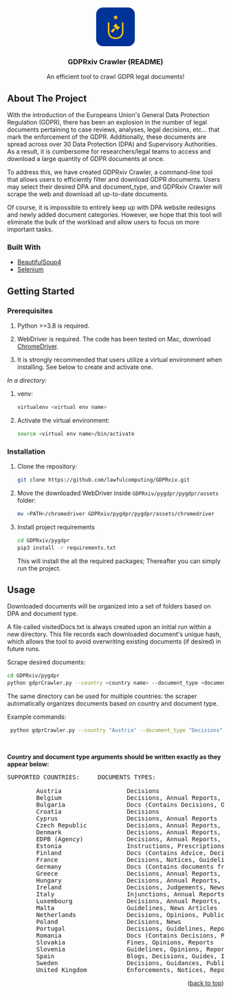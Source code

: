 <div id="top"></div>




<br />
<div align="center">
  <a href="https://github.com/lawfulcomputing/GDPRxiv/tree/main/pygdpr">
    <img src="images/logo.png" alt="Logo" width="90" height="90">
  </a>

  <h3 align="center">GDPRxiv Crawler (README)</h3>

  <p align="center">
    An efficient tool to crawl GDPR legal documents!
    
  </p>
</div>


## About The Project

With the introduction of the Europeans Union's General Data Protection Regulation (GDPR), there has been an explosion in the number of legal 
documents pertaining to case reviews, analyses, legal decisions, etc... that mark the enforcement of the GDPR.
Additionally, these documents are spread across over 30 Data Protection (DPA) and Supervisory Authorities. As a result, it is 
cumbersome for researchers/legal teams to access and download a large quantity of GDPR documents at once.

To address this, we have created GDPRxiv Crawler, a command-line tool that allows users to efficiently filter and
download GDPR documents. Users may select their desired DPA and document_type, and GDPRxiv Crawler will scrape the web
and download all up-to-date documents. 

Of course, it is impossible to entirely keep up with DPA website redesigns and newly added document categories. 
However, we hope that this tool will eliminate the bulk of the workload and allow users to focus on more important tasks.



### Built With

* [BeautifulSoup4](https://www.crummy.com/software/BeautifulSoup/bs4/doc/)
* [Selenium](https://www.selenium.dev/)



## Getting Started

### Prerequisites

1. Python >=3.8 is required.


3. WebDriver is required. The code has been tested on Mac, download [ChromeDriver](https://chromedriver.chromium.org/downloads).


5. It is strongly recommended that users utilize a virtual environment when installing. 
See below to create and activate one.

_In a directory:_
1. venv:

    ```sh
    virtualenv <virtual env name>
     ```
  
2. Activate the virtual environment:

    ```sh
    source <virtual env name>/bin/activate
    ```

### Installation


1. Clone the repository:
    ```sh
   git clone https://github.com/lawfulcomputing/GDPRxiv.git
   ```
2. Move the downloaded WebDriver inside `GDPRxiv/pygdpr/pygdpr/assets` folder:
    ```sh
   mv <PATH>/chromedriver GDPRxiv/pygdpr/pygdpr/assets/chromedriver
   ```
3. Install project requirements
   ```sh
   cd GDPRxiv/pygdpr
   pip3 install -r requirements.txt
   ```
   This will install the all the required packages; Thereafter you can simply run the project.

## Usage
Downloaded documents will be organized into a set of folders based on DPA and document type.

A file called visitedDocs.txt is always created upon an initial run within a new directory. This file records each downloaded document's unique hash, which allows the tool to avoid overwriting existing documents (if desired) in future runs.

Scrape desired documents:
   ```sh
   cd GDPRxiv/pygdpr
   python gdprCrawler.py --country <country name> --document_type <document type> --path <directory to store documents>
   ```
The same directory can be used for multiple countries: the scraper automatically organizes documents based on country and document type.

Example commands:
```sh
 python gdprCrawler.py --country "Austria" --document_type "Decisions" --path "<Your Path>/gdpr-sota/downloaded_documents"
```
&nbsp; 

**Country and document type arguments should be written exactly as they appear below:**

<pre>
SUPPORTED COUNTRIES:     DOCUMENTS TYPES:

        Austria                  Decisions
        Belgium                  Decisions, Annual Reports, Opinions, Guides
        Bulgaria                 Docs (Contains Decisions, Opinions, and Judgements)
        Croatia                  Decisions
        Cyprus                   Decisions, Annual Reports
        Czech Republic           Decisions, Annual Reports, Completed Inspections, Court Rulings, Opinions, Press Releases
        Denmark                  Decisions, Annual Reports, Permissions
        EDPB (Agency)            Decisions, Annual Reports, Guidelines, Letters, Opinions, Recommendations
        Estonia                  Instructions, Prescriptions, Annual Reports,
        Finland                  Docs (Contains Advice, Decisions, Guides, Notices)
        France                   Decisions, Notices, Guidelines, Reports
        Germany                  Docs (Contains documents from all the Germany States and Federal DPA)
        Greece                   Decisions, Annual Reports, Guidelines, Opinions, Recommendations
        Hungary                  Decisions, Annual Reports, Notices, Recommendations, Resolutions
        Ireland                  Decisions, Judgements, News, Reports, Blogs, Guidances
        Italy                    Injunctions, Annual Reports, Hearings, Interviews, Newsletters, Publications
        Luxembourg               Decisions, Annual Reports, Opinions
        Malta                    Guidelines, News Articles
        Netherlands              Decisions, Opinions, Public Disclosures, Reports
        Poland                   Decisions, News
        Portugal                 Decisions, Guidelines, Reports
        Romania                  Docs (Contains Decisions, Reports)
        Slovakia                 Fines, Opinions, Reports
        Slovenia                 Guidelines, Opinions, Reports
        Spain                    Blogs, Decisions, Guides, Infographics, Reports
        Sweden                   Decisions, Guidances, Publications
        United Kingdom           Enforcements, Notices, Reports
</pre>


<p align="right">(<a href="#top">back to top</a>)</p>




